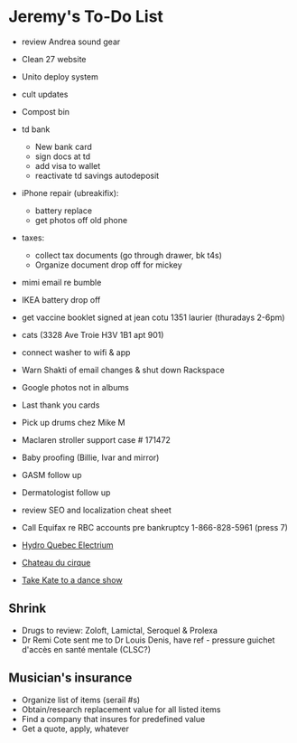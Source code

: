 # Jeremy's To-Do List

- review Andrea sound gear
- Clean 27 website
- Unito deploy system
- cult updates

- Compost bin
- td bank
  - New bank card
  - sign docs at td
  - add visa to wallet
  - reactivate td savings autodeposit
- iPhone repair (ubreakifix):
  - battery replace
  - get photos off old phone

- taxes:
  - collect tax documents (go through drawer, bk t4s)
  - Organize document drop off for mickey
- mimi email re bumble
- IKEA battery drop off
- get vaccine booklet signed at jean cotu 1351 laurier (thuradays 2-6pm)
- cats (3328 Ave Troie H3V 1B1 apt 901)
- connect washer to wifi & app
- Warn Shakti of email changes & shut down Rackspace
- Google photos not in albums
- Last thank you cards
- Pick up drums chez Mike M
- Maclaren stroller support case # 171472
- Baby proofing (Billie, Ivar and mirror)
- GASM follow up
- Dermatologist follow up
- review SEO and localization cheat sheet
- Call Equifax re RBC accounts pre bankruptcy 1-866-828-5961 (press 7)
- [Hydro Quebec Electrium](http://www.hydroquebec.com/visit/monteregie/electrium.html)
- [Chateau du cirque](https://www.chateau-cirque.com/)
- [Take Kate to a dance show](https://www.quebecdanse.org/)

## Shrink

- Drugs to review: Zoloft, Lamictal, Seroquel & Prolexa
- Dr Remi Cote sent me to Dr Louis Denis, have ref - pressure guichet d'accès en santé mentale (CLSC?)

## Musician's insurance

- Organize list of items (serail #s)
- Obtain/research replacement value for all listed items
- Find a company that insures for predefined value
- Get a quote, apply, whatever
